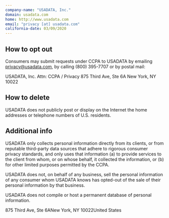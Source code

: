 ```yaml
---
company-name: "USADATA, Inc."
domain: usadata.com
home: http://www.usadata.com
email: "privacy [at] usadata.com"
california-date: 03/09/2020
---
```

## How to opt out


Consumers may submit requests under CCPA to USADATA by emailing privacy@usadata.com, by calling (800) 395-7707 or by postal mail:
 
USADATA, Inc.
Attn: CCPA / Privacy
875 Third Ave, Ste 6A
New York, NY 10022

## How to delete


USADATA does not publicly post or display on the Internet the home addresses or telephone numbers of U.S. residents.

## Additional info


USADATA only collects personal information directly from its clients, or from reputable third-party data sources that adhere to rigorous consumer privacy standards, and only uses that information (a) to provide services to the client from whom, or on whose behalf, it collected the information, or (b) for other limited purposes permitted by the CCPA. 
 
USADATA does not, on behalf of any business, sell the personal information of any consumer whom USADATA knows has opted-out of the sale of their personal information by that business. 
 
USADATA does not compile or host a permanent database of personal information.

875 Third Ave, Ste 6ANew York, NY 10022United States













